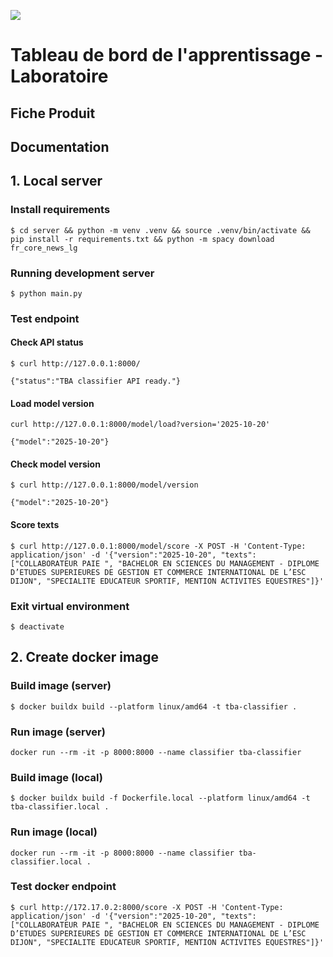 ![](https://avatars1.githubusercontent.com/u/63645182?s=200&v=4)

# Tableau de bord de l'apprentissage - Laboratoire

## Fiche Produit

## Documentation

## 1. Local server
### Install requirements
```shell
$ cd server && python -m venv .venv && source .venv/bin/activate && pip install -r requirements.txt && python -m spacy download fr_core_news_lg
```

### Running development server
```shell
$ python main.py
```

### Test endpoint
#### Check API status
```shell
$ curl http://127.0.0.1:8000/

{"status":"TBA classifier API ready."}
```
#### Load model version
```shell
curl http://127.0.0.1:8000/model/load?version='2025-10-20'

{"model":"2025-10-20"}
```

#### Check model version
```shell
$ curl http://127.0.0.1:8000/model/version

{"model":"2025-10-20"}
```

#### Score texts
```shell
$ curl http://127.0.0.1:8000/model/score -X POST -H 'Content-Type: application/json' -d '{"version":"2025-10-20", "texts": ["COLLABORATEUR PAIE ", "BACHELOR EN SCIENCES DU MANAGEMENT - DIPLOME D’ETUDES SUPERIEURES DE GESTION ET COMMERCE INTERNATIONAL DE L’ESC DIJON", "SPECIALITE EDUCATEUR SPORTIF, MENTION ACTIVITES EQUESTRES"]}'
```

### Exit virtual environment
```shell
$ deactivate
```

## 2. Create docker image
### Build image (server)
```shell
$ docker buildx build --platform linux/amd64 -t tba-classifier .
```

### Run image (server)
```shell
docker run --rm -it -p 8000:8000 --name classifier tba-classifier
```

### Build image (local)
```shell
$ docker buildx build -f Dockerfile.local --platform linux/amd64 -t tba-classifier.local .
```

### Run image (local)
```shell
docker run --rm -it -p 8000:8000 --name classifier tba-classifier.local .
```

### Test docker endpoint
```shell
$ curl http://172.17.0.2:8000/score -X POST -H 'Content-Type: application/json' -d '{"version":"2025-10-20", "texts": ["COLLABORATEUR PAIE ", "BACHELOR EN SCIENCES DU MANAGEMENT - DIPLOME D’ETUDES SUPERIEURES DE GESTION ET COMMERCE INTERNATIONAL DE L’ESC DIJON", "SPECIALITE EDUCATEUR SPORTIF, MENTION ACTIVITES EQUESTRES"]}'
```

